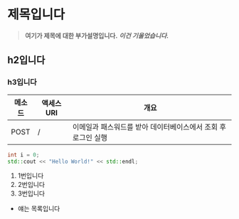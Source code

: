 # 제목입니다
> **여기가 제목에 대한 부가설명입니다.**
> ***이건 기울었습니다.***
## h2입니다

### h3입니다

|메소드|액세스URI|개요|
|-----|-------|-----------------|
|POST|/|이메일과 패스워드를 받아 데이터베이스에서 조회 후 로그인 실행|

```c++
int i = 0;
std::cout << "Hello World!" << std::endl;
```

1. 1번입니다
2. 2번입니다
5. 3번입니다

- 얘는 목록입니다
